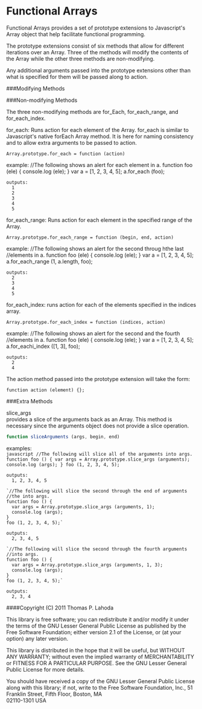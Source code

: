 Functional Arrays
=================

Functional Arrays provides a set of prototype extensions to Javascript's
Array object that help facilitate functional programming.

The prototype extensions consist of six methods that allow for different
iterations over an Array. Three of the methods will modify the contents
of the Array while the other three methods are non-modifying. 

Any additional arguments passed into the prototype extensions other than
what is specified for them will be passed along to action.

###Modifying Methods

###Non-modifying Methods

The three non-modifying methods are for_Each, for_each_range, and
for_each_index.

for_each:
    Runs action for each element of the Array. for_each is similar to
  Javascript's native forEach Array method. It is here for naming
  consistency and to allow extra arguments to be passed to action.

    Array.prototype.for_each = function (action)

  example:
    //The following shows an alert for each element in a.
    function foo (ele) {
      console.log (ele);
    }
    var a = [1, 2, 3, 4, 5];
    a.for_each (foo);

    outputs:
      1
      2
      3
      4
      5


for_each_range:
    Runs action for each element in the specified range of the
  Array.

    Array.prototype.for_each_range = function (begin, end, action)

  example:
    //The following shows an alert for the second throug hthe last 
    //elements in a.
    function foo (ele) {
      console.log (ele);
    }
    var a = [1, 2, 3, 4, 5];
    a.for_each_range (1, a.length, foo);

    outputs:
      2
      3
      4
      5


for_each_index:
    runs action for each of the elements specified in the
  indices array.

    Array.prototype.for_each_index = function (indices, action)

  example:
    //The following shows an alert for the second and the fourth
    //elements in a.
    function foo (ele) {
      console.log (ele);
    }
    var a = [1, 2, 3, 4, 5];
    a.for_eachi_index ([1, 3], foo);

    outputs:
      2
      4


The action method passed into the prototype extension will take the form:

    function action (element) {};


###Extra Methods

slice_args  
  provides a slice of the arguments back as an Array. This method is
necessary since the arguments object does not provide a slice operation.

```javascript
function sliceArguments (args, begin, end)
```

  examples:  
    ```javascript
    //The following will slice all of the arguments into args.
    function foo () {
      var args = Array.prototype.slice_args (arguments);
      console.log (args);
    }
    foo (1, 2, 3, 4, 5);```

    outputs:
      1, 2, 3, 4, 5

    `//The following will slice the second through the end of arguments 
    //the into args.
    function foo () {
      var args = Array.prototype.slice_args (arguments, 1);
      console.log (args);
    }
    foo (1, 2, 3, 4, 5);`

    outputs:
      2, 3, 4, 5

    `//The following will slice the second through the fourth arguments
    //into args.
    function foo () {
      var args = Array.prototype.slice_args (arguments, 1, 3);
      console.log (args);
    }
    foo (1, 2, 3, 4, 5);`

    outputs:
      2, 3, 4


####Copyright (C) 2011 Thomas P. Lahoda

This library is free software; you can redistribute it and/or
modify it under the terms of the GNU Lesser General Public
License as published by the Free Software Foundation; either
version 2.1 of the License, or (at your option) any later version.

This library is distributed in the hope that it will be useful,
but WITHOUT ANY WARRANTY; without even the implied warranty of
MERCHANTABILITY or FITNESS FOR A PARTICULAR PURPOSE.  See the GNU
Lesser General Public License for more details.

You should have received a copy of the GNU Lesser General Public
License along with this library; if not, write to the Free Software
Foundation, Inc., 51 Franklin Street, Fifth Floor, Boston, MA  
02110-1301  USA

